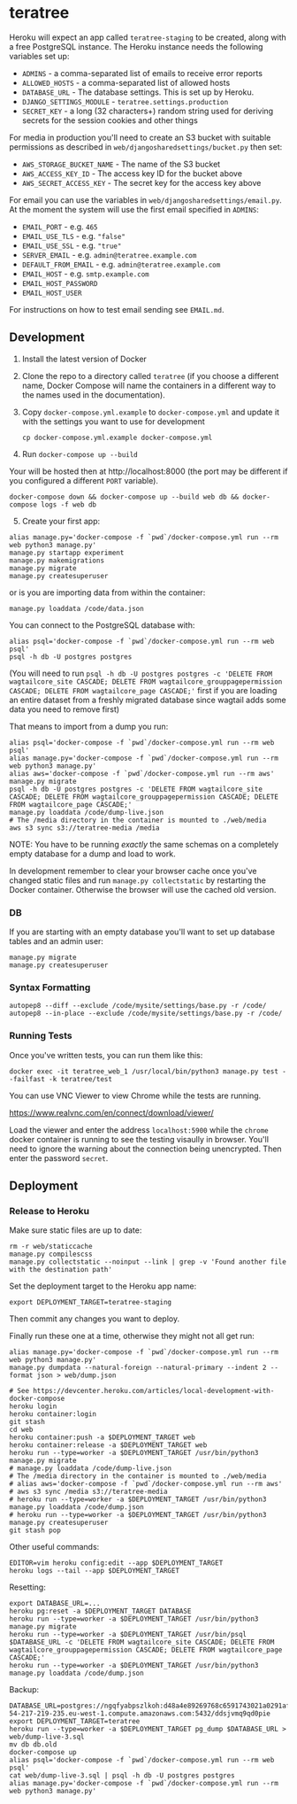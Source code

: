 # teratree

Heroku will expect an app called `teratree-staging` to be created, along with a free PostgreSQL instance. The Heroku instance needs the following variables set up:

* `ADMINS` - a comma-separated list of emails to receive error reports
* `ALLOWED_HOSTS` - a comma-separated list of allowed hosts
* `DATABASE_URL` - The database settings. This is set up by Heroku.
* `DJANGO_SETTINGS_MODULE` - `teratree.settings.production`
* `SECRET_KEY` -  a long (32 characters+) random string used for deriving secrets for the session cookies and other things

For media in production you'll need to create an S3 bucket with suitable permissions as described in `web/djangosharedsettings/bucket.py` then set:

* `AWS_STORAGE_BUCKET_NAME` - The name of the S3 bucket
* `AWS_ACCESS_KEY_ID` - The access key ID for the bucket above
* `AWS_SECRET_ACCESS_KEY` - The secret key for the access key above

For email you can use the variables in `web/djangosharedsettings/email.py`. At the moment the system will use the first email specified in `ADMINS`:

* `EMAIL_PORT` - e.g. `465`
* `EMAIL_USE_TLS` - e.g. `"false"`
* `EMAIL_USE_SSL` - e.g. `"true"`
* `SERVER_EMAIL` - e.g. `admin@teratree.example.com`
* `DEFAULT_FROM_EMAIL` - e.g. `admin@teratree.example.com`
* `EMAIL_HOST` - e.g. `smtp.example.com`
* `EMAIL_HOST_PASSWORD`
* `EMAIL_HOST_USER`

For instructions on how to test email sending see `EMAIL.md`.


## Development

1. Install the latest version of Docker
2. Clone the repo to a directory called `teratree` (if you choose a different name, Docker Compose will name the containers in a different way to the names used in the documentation).
3. Copy `docker-compose.yml.example` to `docker-compose.yml` and update it with the settings you want to use for development

   ```
   cp docker-compose.yml.example docker-compose.yml
   ```

4. Run `docker-compose up --build`

Your will be hosted then at http://localhost:8000 (the port may be different if you configured a different `PORT` variable).

```
docker-compose down && docker-compose up --build web db && docker-compose logs -f web db
```

5. Create your first app:

```
alias manage.py='docker-compose -f `pwd`/docker-compose.yml run --rm web python3 manage.py'
manage.py startapp experiment
manage.py makemigrations
manage.py migrate
manage.py createsuperuser
```

or is you are importing data from within the container:

```
manage.py loaddata /code/data.json
```

You can connect to the PostgreSQL database with:

```
alias psql='docker-compose -f `pwd`/docker-compose.yml run --rm web psql'
psql -h db -U postgres postgres
```

(You will need to run `psql -h db -U postgres postgres -c 'DELETE FROM wagtailcore_site CASCADE; DELETE FROM wagtailcore_grouppagepermission CASCADE; DELETE FROM wagtailcore_page CASCADE;'` first if you are loading an entire dataset from a freshly migrated database since wagtail adds some data you need to remove first)

That means to import from a dump you run:

```
alias psql='docker-compose -f `pwd`/docker-compose.yml run --rm web psql'
alias manage.py='docker-compose -f `pwd`/docker-compose.yml run --rm web python3 manage.py'
alias aws='docker-compose -f `pwd`/docker-compose.yml run --rm aws'
manage.py migrate
psql -h db -U postgres postgres -c 'DELETE FROM wagtailcore_site CASCADE; DELETE FROM wagtailcore_grouppagepermission CASCADE; DELETE FROM wagtailcore_page CASCADE;'
manage.py loaddata /code/dump-live.json
# The /media directory in the container is mounted to ./web/media
aws s3 sync s3://teratree-media /media
```

NOTE: You have to be running *exactly* the same schemas on a completely empty database for a dump and load to work.

In development remember to clear your browser cache once you've changed static files and run `manage.py collectstatic` by restarting the Docker container. Otherwise the browser will use the cached old version.

### DB

If you are starting with an empty database you'll want to set up database tables and an admin user:

```
manage.py migrate
manage.py createsuperuser
```


### Syntax Formatting

```
autopep8 --diff --exclude /code/mysite/settings/base.py -r /code/
autopep8 --in-place --exclude /code/mysite/settings/base.py -r /code/
```


### Running Tests

Once you've written tests, you can run them like this:

```
docker exec -it teratree_web_1 /usr/local/bin/python3 manage.py test --failfast -k teratree/test
```

You can use VNC Viewer to view Chrome while the tests are running.

https://www.realvnc.com/en/connect/download/viewer/

Load the viewer and enter the address `localhost:5900` while the `chrome` docker container is running to see the testing visaully in browser. You'll need to ignore the warning about the connection being unencrypted. Then enter the password `secret`.


## Deployment

### Release to Heroku

Make sure static files are up to date:

```
rm -r web/staticcache
manage.py compilescss
manage.py collectstatic --noinput --link | grep -v 'Found another file with the destination path'
```

Set the deployment target to the Heroku app name:

```
export DEPLOYMENT_TARGET=teratree-staging
```

Then commit any changes you want to deploy.

Finally run these one at a time, otherwise they might not all get run:


```
alias manage.py='docker-compose -f `pwd`/docker-compose.yml run --rm web python3 manage.py'
manage.py dumpdata --natural-foreign --natural-primary --indent 2 --format json > web/dump.json

# See https://devcenter.heroku.com/articles/local-development-with-docker-compose
heroku login
heroku container:login
git stash
cd web
heroku container:push -a $DEPLOYMENT_TARGET web
heroku container:release -a $DEPLOYMENT_TARGET web
heroku run --type=worker -a $DEPLOYMENT_TARGET /usr/bin/python3 manage.py migrate
# manage.py loaddata /code/dump-live.json
# The /media directory in the container is mounted to ./web/media
# alias aws='docker-compose -f `pwd`/docker-compose.yml run --rm aws'
# aws s3 sync /media s3://teratree-media
# heroku run --type=worker -a $DEPLOYMENT_TARGET /usr/bin/python3 manage.py loaddata /code/dump.json
# heroku run --type=worker -a $DEPLOYMENT_TARGET /usr/bin/python3 manage.py createsuperuser
git stash pop
```

Other useful commands:

```
EDITOR=vim heroku config:edit --app $DEPLOYMENT_TARGET
heroku logs --tail --app $DEPLOYMENT_TARGET
```

Resetting:

```
export DATABASE_URL=...
heroku pg:reset -a $DEPLOYMENT_TARGET DATABASE
heroku run --type=worker -a $DEPLOYMENT_TARGET /usr/bin/python3 manage.py migrate
heroku run --type=worker -a $DEPLOYMENT_TARGET /usr/bin/psql $DATABASE_URL -c 'DELETE FROM wagtailcore_site CASCADE; DELETE FROM wagtailcore_grouppagepermission CASCADE; DELETE FROM wagtailcore_page CASCADE;'
heroku run --type=worker -a $DEPLOYMENT_TARGET /usr/bin/python3 manage.py loaddata /code/dump.json
```

Backup:

```
DATABASE_URL=postgres://ngqfyabpszlkoh:d48a4e89269768c6591743021a0291afe496fd30ab7870b611cbf47ffbfca704@ec2-54-217-219-235.eu-west-1.compute.amazonaws.com:5432/ddsjvmq9qd0pie
export DEPLOYMENT_TARGET=teratree
heroku run --type=worker -a $DEPLOYMENT_TARGET pg_dump $DATABASE_URL > web/dump-live-3.sql
mv db db.old
docker-compose up
alias psql='docker-compose -f `pwd`/docker-compose.yml run --rm web psql'
cat web/dump-live-3.sql | psql -h db -U postgres postgres
alias manage.py='docker-compose -f `pwd`/docker-compose.yml run --rm web python3 manage.py'
```
